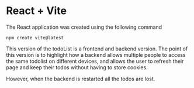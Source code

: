 # React + Vite

The React application was created using the following command

```shell
npm create vite@latest
```

This version of the todoList is a frontend and backend version. The point of this version is to highlight how a backend allows multiple people to access the same todolist on different devices, and allows the user to refresh their page and keep their todos without having to store cookies.

However, when the backend is restarted all the todos are lost.
